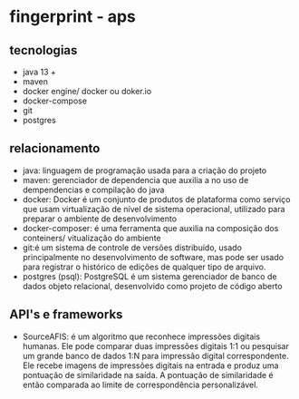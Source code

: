 # fingerprint - aps

## tecnologias

- java 13 +
- maven 
- docker engine/ docker ou doker.io 
- docker-compose
- git
- postgres

## relacionamento

- java: linguagem de programação usada para a criação do projeto
- maven: gerenciador de dependencia que auxilia a no uso de dempendencias e compilação do java
- docker: Docker é um conjunto de produtos de plataforma como serviço que usam virtualização de nível de sistema operacional,
utilizado para preparar o ambiente de desenvolvimento
- docker-composer: é uma ferramenta que auxilia na composição dos conteiners/ vitualização do ambiente
- git:é um sistema de controle de versões distribuído, usado principalmente no desenvolvimento de software, mas pode ser usado para registrar o histórico de edições de qualquer tipo de arquivo.
- postgres (psql): PostgreSQL é um sistema gerenciador de banco de dados objeto relacional, desenvolvido como projeto de código aberto

## API's e frameworks
- SourceAFIS: é um algoritmo que reconhece impressões digitais humanas. Ele pode comparar duas impressões digitais 1:1 ou pesquisar um grande banco de dados 1:N para impressão digital correspondente. Ele recebe imagens de impressões digitais na entrada e produz uma pontuação de similaridade na saída. A pontuação de similaridade é então comparada ao limite de correspondência personalizável.

